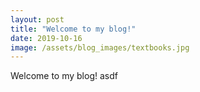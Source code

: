 ```yaml
---
layout: post
title: "Welcome to my blog!"
date: 2019-10-16
image: /assets/blog_images/textbooks.jpg
---
```


Welcome to my blog!
asdf